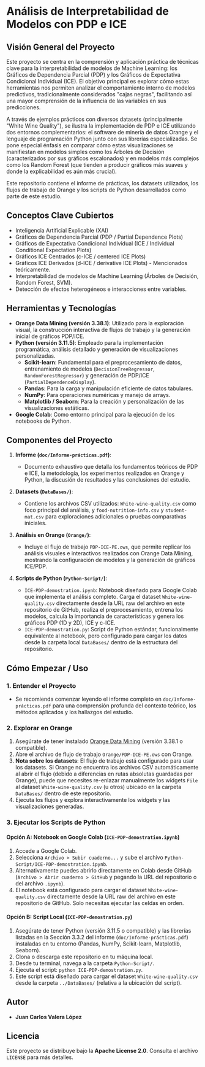 # Análisis de Interpretabilidad de Modelos con PDP e ICE

## Visión General del Proyecto

Este proyecto se centra en la comprensión y aplicación práctica de técnicas clave para la interpretabilidad de modelos de Machine Learning: los Gráficos de Dependencia Parcial (PDP) y los Gráficos de Expectativa Condicional Individual (ICE). El objetivo principal es explorar cómo estas herramientas nos permiten analizar el comportamiento interno de modelos predictivos, tradicionalmente considerados "cajas negras", facilitando así una mayor comprensión de la influencia de las variables en sus predicciones.

A través de ejemplos prácticos con diversos datasets (principalmente "White Wine Quality"), se ilustra la implementación de PDP e ICE utilizando dos entornos complementarios: el software de minería de datos Orange y el lenguaje de programación Python junto con sus librerías especializadas. Se pone especial énfasis en comparar cómo estas visualizaciones se manifiestan en modelos simples como los Árboles de Decisión (caracterizados por sus gráficos escalonados) y en modelos más complejos como los Random Forest (que tienden a producir gráficos más suaves y donde la explicabilidad es aún más crucial).

Este repositorio contiene el informe de prácticas, los datasets utilizados, los flujos de trabajo de Orange y los scripts de Python desarrollados como parte de este estudio.

## Conceptos Clave Cubiertos

* Inteligencia Artificial Explicable (XAI)
* Gráficos de Dependencia Parcial (PDP / Partial Dependence Plots)
* Gráficos de Expectativa Condicional Individual (ICE / Individual Conditional Expectation Plots)
* Gráficos ICE Centrados (c-ICE / centered ICE Plots)
* Gráficos ICE Derivados (d-ICE / derivative ICE Plots) - Mencionados teóricamente.
* Interpretabilidad de modelos de Machine Learning (Árboles de Decisión, Random Forest, SVM).
* Detección de efectos heterogéneos e interacciones entre variables.

## Herramientas y Tecnologías

* **Orange Data Mining (versión 3.38.1)**: Utilizado para la exploración visual, la construcción interactiva de flujos de trabajo y la generación inicial de gráficos PDP/ICE.
* **Python (versión 3.11.5)**: Empleado para la implementación programática, análisis detallado y generación de visualizaciones personalizadas.
    * **Scikit-learn**: Fundamental para el preprocesamiento de datos, entrenamiento de modelos (`DecisionTreeRegressor`, `RandomForestRegressor`) y generación de PDP/ICE (`PartialDependenceDisplay`).
    * **Pandas**: Para la carga y manipulación eficiente de datos tabulares.
    * **NumPy**: Para operaciones numéricas y manejo de arrays.
    * **Matplotlib / Seaborn**: Para la creación y personalización de las visualizaciones estáticas.
* **Google Colab**: Como entorno principal para la ejecución de los notebooks de Python.

## Componentes del Proyecto

1.  **Informe (`doc/Informe-prácticas.pdf`)**:
    * Documento exhaustivo que detalla los fundamentos teóricos de PDP e ICE, la metodología, los experimentos realizados en Orange y Python, la discusión de resultados y las conclusiones del estudio.

2.  **Datasets (`DataBases/`)**:
    * Contiene los archivos CSV utilizados: `White-wine-quality.csv` como foco principal del análisis, y `food-nutrition-info.csv` y `student-mat.csv` para exploraciones adicionales o pruebas comparativas iniciales.

3.  **Análisis en Orange (`Orange/`)**:
    * Incluye el flujo de trabajo `PDP-ICE-PE.ows`, que permite replicar los análisis visuales e interactivos realizados con Orange Data Mining, mostrando la configuración de modelos y la generación de gráficos ICE/PDP.

4.  **Scripts de Python (`Python-Script/`)**:
    * `ICE-PDP-demostration.ipynb`: Notebook diseñado para Google Colab que implementa el análisis completo. Carga el dataset `White-wine-quality.csv` directamente desde la URL raw del archivo en este repositorio de GitHub, realiza el preprocesamiento, entrena los modelos, calcula la importancia de características y genera los gráficos PDP (1D y 2D), ICE y c-ICE.
    * `ICE-PDP-demostration.py`: Script de Python estándar, funcionalmente equivalente al notebook, pero configurado para cargar los datos desde la carpeta local `DataBases/` dentro de la estructura del repositorio.

## Cómo Empezar / Uso

### 1. Entender el Proyecto
* Se recomienda comenzar leyendo el informe completo en `doc/Informe-prácticas.pdf` para una comprensión profunda del contexto teórico, los métodos aplicados y los hallazgos del estudio.

### 2. Explorar en Orange
1.  Asegúrate de tener instalado [Orange Data Mining](https://orangedatamining.com/) (versión 3.38.1 o compatible).
2.  Abre el archivo de flujo de trabajo `Orange/PDP-ICE-PE.ows` con Orange.
3.  **Nota sobre los datasets**: El flujo de trabajo está configurado para usar los datasets. Si Orange no encuentra los archivos CSV automáticamente al abrir el flujo (debido a diferencias en rutas absolutas guardadas por Orange), puede que necesites re-enlazar manualmente los widgets `File` al dataset `White-wine-quality.csv` (u otros) ubicado en la carpeta `DataBases/` dentro de este repositorio.
4.  Ejecuta los flujos y explora interactivamente los widgets y las visualizaciones generadas.

### 3. Ejecutar los Scripts de Python

#### Opción A: Notebook en Google Colab (`ICE-PDP-demostration.ipynb`)
1.  Accede a Google Colab.
2.  Selecciona `Archivo > Subir cuaderno...` y sube el archivo `Python-Script/ICE-PDP-demostration.ipynb`.
3.  Alternativamente puedes abrirlo directamente en Colab desde GitHub (`Archivo > Abrir cuaderno > GitHub` y pegando la URL del repositorio o del archivo `.ipynb`).
4.  El notebook está configurado para cargar el dataset `White-wine-quality.csv` directamente desde la URL raw del archivo en este repositorio de GitHub. Solo necesitas ejecutar las celdas en orden.

#### Opción B: Script Local (`ICE-PDP-demostration.py`)
1.  Asegúrate de tener Python (versión 3.11.5 o compatible) y las librerías listadas en la Sección 3.3.2 del informe (`doc/Informe-prácticas.pdf`) instaladas en tu entorno (Pandas, NumPy, Scikit-learn, Matplotlib, Seaborn).
2.  Clona o descarga este repositorio en tu máquina local.
3.  Desde tu terminal, navega a la carpeta `Python-Script/`.
4.  Ejecuta el script: `python ICE-PDP-demostration.py`.
5.  Este script está diseñado para cargar el dataset `White-wine-quality.csv` desde la carpeta `../DataBases/` (relativa a la ubicación del script).

## Autor

* **Juan Carlos Valera López**

## Licencia

Este proyecto se distribuye bajo la **Apache License 2.0**. Consulta el archivo `LICENSE` para más detalles.

